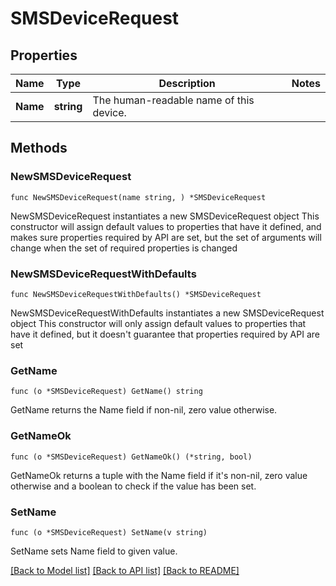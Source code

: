 # SMSDeviceRequest

## Properties

Name | Type | Description | Notes
------------ | ------------- | ------------- | -------------
**Name** | **string** | The human-readable name of this device. | 

## Methods

### NewSMSDeviceRequest

`func NewSMSDeviceRequest(name string, ) *SMSDeviceRequest`

NewSMSDeviceRequest instantiates a new SMSDeviceRequest object
This constructor will assign default values to properties that have it defined,
and makes sure properties required by API are set, but the set of arguments
will change when the set of required properties is changed

### NewSMSDeviceRequestWithDefaults

`func NewSMSDeviceRequestWithDefaults() *SMSDeviceRequest`

NewSMSDeviceRequestWithDefaults instantiates a new SMSDeviceRequest object
This constructor will only assign default values to properties that have it defined,
but it doesn't guarantee that properties required by API are set

### GetName

`func (o *SMSDeviceRequest) GetName() string`

GetName returns the Name field if non-nil, zero value otherwise.

### GetNameOk

`func (o *SMSDeviceRequest) GetNameOk() (*string, bool)`

GetNameOk returns a tuple with the Name field if it's non-nil, zero value otherwise
and a boolean to check if the value has been set.

### SetName

`func (o *SMSDeviceRequest) SetName(v string)`

SetName sets Name field to given value.



[[Back to Model list]](../README.md#documentation-for-models) [[Back to API list]](../README.md#documentation-for-api-endpoints) [[Back to README]](../README.md)


